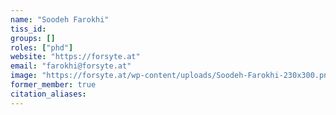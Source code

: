 ```yaml
---
name: "Soodeh Farokhi"
tiss_id: 
groups: []
roles: ["phd"]
website: "https://forsyte.at"
email: "farokhi@forsyte.at"
image: "https://forsyte.at/wp-content/uploads/Soodeh-Farokhi-230x300.png"
former_member: true
citation_aliases:
---
```


<!--
Your custom content goes here.
-->